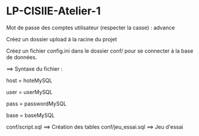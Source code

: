 # LP-CISIIE-Atelier-1

Mot de passe des comptes utilisateur (respecter la casse) : advance


Créez un dossier upload à la racine du projet


Créez un fichier config.ini dans le dossier conf/ pour se connecter à la base de données.

==> Syntaxe du fichier :

host = hoteMySQL

user = userMySQL

pass = passwordMySQL

base = baseMySQL


conf/script.sql ==> Création des tables
conf/jeu_essai.sql ==> Jeu d'essai